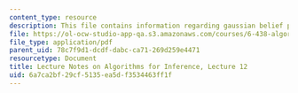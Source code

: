 ```yaml
---
content_type: resource
description: This file contains information regarding gaussian belief propagation.
file: https://ol-ocw-studio-app-qa.s3.amazonaws.com/courses/6-438-algorithms-for-inference-fall-2014/6a7ca2bf29cf5135ea5df3534463ff1f_MIT6_438F14_Lec12.pdf
file_type: application/pdf
parent_uid: 78c7f9d1-dcdf-dabc-ca71-269d259e4471
resourcetype: Document
title: Lecture Notes on Algorithms for Inference, Lecture 12
uid: 6a7ca2bf-29cf-5135-ea5d-f3534463ff1f
---
```

